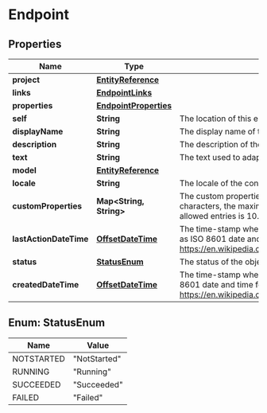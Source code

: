 # Endpoint

## Properties
Name | Type | Description | Notes
------------ | ------------- | ------------- | -------------
**project** | [**EntityReference**](EntityReference.md) |  |  [optional]
**links** | [**EndpointLinks**](EndpointLinks.md) |  |  [optional]
**properties** | [**EndpointProperties**](EndpointProperties.md) |  |  [optional]
**self** | **String** | The location of this entity. |  [optional]
**displayName** | **String** | The display name of the object. | 
**description** | **String** | The description of the object. |  [optional]
**text** | **String** | The text used to adapt a language model for this endpoint. |  [optional]
**model** | [**EntityReference**](EntityReference.md) |  |  [optional]
**locale** | **String** | The locale of the contained data. | 
**customProperties** | **Map&lt;String, String&gt;** | The custom properties of this entity. The maximum allowed key length is 64 characters, the maximum  allowed value length is 256 characters and the count of allowed entries is 10. |  [optional]
**lastActionDateTime** | [**OffsetDateTime**](OffsetDateTime.md) | The time-stamp when the current status was entered.  The time stamp is encoded as ISO 8601 date and time format  (\&quot;YYYY-MM-DDThh:mm:ssZ\&quot;, see https://en.wikipedia.org/wiki/ISO_8601#Combined_date_and_time_representations). |  [optional]
**status** | [**StatusEnum**](#StatusEnum) | The status of the object. |  [optional]
**createdDateTime** | [**OffsetDateTime**](OffsetDateTime.md) | The time-stamp when the object was created.  The time stamp is encoded as ISO 8601 date and time format  (\&quot;YYYY-MM-DDThh:mm:ssZ\&quot;, see https://en.wikipedia.org/wiki/ISO_8601#Combined_date_and_time_representations). |  [optional]

<a name="StatusEnum"></a>
## Enum: StatusEnum
Name | Value
---- | -----
NOTSTARTED | &quot;NotStarted&quot;
RUNNING | &quot;Running&quot;
SUCCEEDED | &quot;Succeeded&quot;
FAILED | &quot;Failed&quot;
